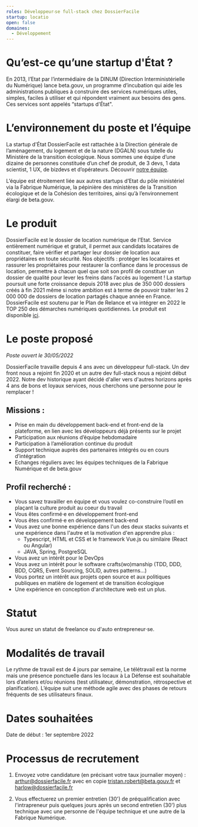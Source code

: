 ```yaml
---
roles: Développeur‧se full-stack chez DossierFacile
startup: locatio
open: false
domaines:
  - Développement
---
```

# Qu’est-ce qu’une startup d'État ?
En 2013, l’Etat par l’intermédiaire de la DINUM (Direction Interministérielle du Numérique) lance beta.gouv, un programme d’incubation qui aide les administrations publiques à construire des services numériques utiles, simples, faciles à utiliser et qui répondent vraiment aux besoins des gens. Ces services sont appelés “startups d'État".

# L’environnement du poste et l’équipe
La startup d'État DossierFacile est rattachée à la Direction générale de l’aménagement, du logement et de la nature (DGALN) sous tutelle du Ministère de la transition écologique.
Nous sommes une équipe d’une dizaine de personnes constituée d’un chef de produit, de 3 devs, 1 data scientist, 1 UX, de bizdevs et d’opérateurs. Découvrir <a href="https://beta.gouv.fr/startups/locatio.html#equipe">notre équipe</a>.

L’équipe est étroitement liée aux autres startups d’Etat du pôle ministériel via la Fabrique Numérique, la pépinière des ministères de la Transition écologique et de la Cohésion des territoires, ainsi qu’à l’environnement élargi de beta.gouv.

# Le produit
DossierFacile est le dossier de location numérique de l’Etat. Service entièrement numérique et gratuit, il permet aux candidats locataires de constituer, faire vérifier et partager leur dossier de location aux propriétaires en toute sécurité. Nos objectifs : protéger les locataires et rassurer les propriétaires pour restaurer la confiance dans le processus de location, permettre à chacun quel que soit son profil de constituer un dossier de qualité pour lever les freins dans l’accès au logement !
La startup poursuit une forte croissance depuis 2018 avec plus de 350 000 dossiers créés à fin 2021 même si notre ambition est à terme de pouvoir traiter les 2 000 000 de dossiers de location partagés chaque année en France.
DossierFacile est soutenu par le Plan de Relance et va intégrer en 2022 le TOP 250 des démarches numériques quotidiennes. 
Le produit est disponible <a href="https://www.dossierfacile.fr/">ici</a>.

# Le poste proposé
_Poste ouvert le 30/05/2022_

DossierFacile travaille depuis 4 ans avec un développeur full-stack. Un dev front nous a rejoint fin 2020 et un autre dev full-stack nous a rejoint début 2022. Notre dev historique ayant décidé d'aller vers d'autres horizons après 4 ans de bons et loyaux services, nous cherchons une personne pour le remplacer !

## Missions :
- Prise en main du développement back-end et front-end de la plateforme, en lien avec les développeurs déjà présents sur le projet
- Participation aux réunions d’équipe hebdomadaire
- Participation à l’amélioration continue du produit
- Support technique auprès des partenaires intégrés ou en cours d’intégration
- Echanges réguliers avec les équipes techniques de la Fabrique Numérique et de beta.gouv

## Profil recherché :
- Vous savez travailler en équipe et vous voulez co-construire l’outil en plaçant la culture produit au coeur du travail
- Vous êtes confirmé‧e en développement front-end
- Vous êtes confirmé‧e en développement back-end
- Vous avez une bonne expérience dans l'un des deux stacks suivants et une expérience dans l'autre et la motivation d'en apprendre plus :
    - Typescript, HTML et CSS et le framework Vue.js ou similaire (React ou Angular)
    - JAVA, Spring, PostgreSQL 
- Vous avez un intérêt pour le DevOps
- Vous avez un intérêt pour le software crafts(wo)manship (TDD, DDD, BDD, CQRS, Event Sourcing, SOLID, autres patterns…)
- Vous portez un intérêt aux projets open source et aux politiques publiques en matière de logement et de transition écologique
- Une expérience en conception d'architecture web est un plus.

# Statut
Vous aurez un statut de freelance ou d'auto entrepreneur‧se.

# Modalités de travail
Le rythme de travail est de 4 jours par semaine, Le télétravail est la norme mais une présence ponctuelle dans les locaux à La Défense est souhaitable lors d’ateliers et/ou réunions (test utilisateur, démonstration, rétrospective et planification). L’équipe suit une méthode agile avec des phases de retours fréquents de ses utilisateurs finaux.

# Dates souhaitées
Date de début : 1er septembre 2022

# Processus de recrutement
1) Envoyez votre candidature (en précisant votre taux journalier moyen) : arthur@dossierfacile.fr avec en copie tristan.robert@beta.gouv.fr et harlow@dossierfacile.fr

2) Vous effectuerez un premier entretien (30') de préqualification avec l'intrapreneur puis quelques jours après un second entretien (30') plus technique avec une personne de l'équipe technique et une autre de la Fabrique Numérique.

